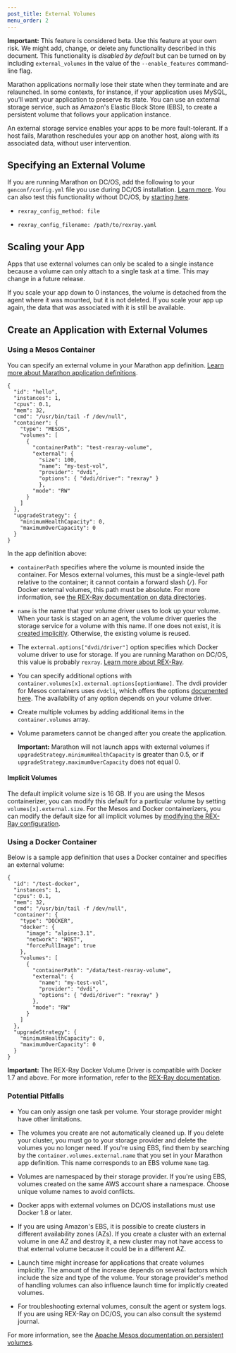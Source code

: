 ```yaml
---
post_title: External Volumes 
menu_order: 2 
---
```


**Important:** This feature is considered beta. Use this feature at your own risk. We might add, change, or delete any functionality described in this document. This functionality is *disabled by default* but can be turned on by including `external_volumes` in the value of the `--enable_features` command-line flag.

Marathon applications normally lose their state when they terminate and are relaunched. In some contexts, for instance, if your application uses MySQL, you’ll want your application to preserve its state. You can use an external storage service, such as Amazon's Elastic Block Store (EBS), to create a persistent volume that follows your application instance.

An external storage service enables your apps to be more fault-tolerant. If a host fails, Marathon reschedules your app on another host, along with its associated data, without user intervention.

## Specifying an External Volume

If you are running Marathon on DC/OS, add the following to your `genconf/config.yml` file you use during DC/OS installation. [Learn more](/administration/installing/custom/configuration-parameters/). You can also test this functionality without DC/OS, by [starting here](https://blog.emccode.com/2016/02/11/give-mesos-and-external-volumes-a-spin-with-playa-mesos/).

- `rexray_config_method: file`

- `rexray_config_filename: /path/to/rexray.yaml`

## Scaling your App

Apps that use external volumes can only be scaled to a single instance because a volume can only attach to a single task at a time. This may change in a future release.

If you scale your app down to 0 instances, the volume is detached from the agent where it was mounted, but it is not deleted. If you scale your app up again, the data that was associated with it is still be available.

## Create an Application with External Volumes

### Using a Mesos Container

You can specify an external volume in your Marathon app definition. [Learn more about Marathon application definitions](application-basics.html).

    {
      "id": "hello",
      "instances": 1,
      "cpus": 0.1,
      "mem": 32,
      "cmd": "/usr/bin/tail -f /dev/null",
      "container": {
        "type": "MESOS",
        "volumes": [
          {
            "containerPath": "test-rexray-volume",
            "external": {
              "size": 100,
              "name": "my-test-vol",
              "provider": "dvdi",
              "options": { "dvdi/driver": "rexray" }
              },
            "mode": "RW"
          }
        ]
      },
      "upgradeStrategy": {
        "minimumHealthCapacity": 0,
        "maximumOverCapacity": 0
      }
    }

In the app definition above:

- `containerPath` specifies where the volume is mounted inside the container. For Mesos external volumes, this must be a single-level path relative to the container; it cannot contain a forward slash (`/`). For Docker external volumes, this path must be absolute. For more information, see [the REX-Ray documentation on data directories](https://rexray.readthedocs.org/en/v0.3.2/user-guide/config/#data-directories).

- `name` is the name that your volume driver uses to look up your volume. When your task is staged on an agent, the volume driver queries the storage service for a volume with this name. If one does not exist, it is [created implicitly](#implicit-vol). Otherwise, the existing volume is reused.
- The `external.options["dvdi/driver"]` option specifies which Docker volume driver to use for storage. If you are running Marathon on DC/OS, this value is probably `rexray`. [Learn more about REX-Ray](https://rexray.readthedocs.org/en/v0.3.2/user-guide/schedulers/).

- You can specify additional options with `container.volumes[x].external.options[optionName]`. The dvdi provider for Mesos containers uses `dvdcli`, which offers the options [documented here](https://github.com/emccode/dvdcli#extra-options). The availability of any option depends on your volume driver.

- Create multiple volumes by adding additional items in the `container.volumes` array.

- Volume parameters cannot be changed after you create the application.

  **Important:** Marathon will not launch apps with external volumes if  `upgradeStrategy.minimumHealthCapacity` is greater than 0.5, or if `upgradeStrategy.maximumOverCapacity` does not equal 0.

<a name="implicit-vol"></a>
#### Implicit Volumes
The default implicit volume size is 16 GB. If you are using the Mesos containerizer, you can modify this default for a particular volume by setting `volumes[x].external.size`. For the Mesos and Docker containerizers, you can modify the default size for all implicit volumes by [modifying the REX-Ray configuration](https://github.com/emccode/rexray/blob/master/.docs/user-guide/config.md).

### Using a Docker Container

Below is a sample app definition that uses a Docker container and specifies an external volume:

    {
      "id": "/test-docker",
      "instances": 1,
      "cpus": 0.1,
      "mem": 32,
      "cmd": "/usr/bin/tail -f /dev/null",
      "container": {
        "type": "DOCKER",
        "docker": {
          "image": "alpine:3.1",
          "network": "HOST",
          "forcePullImage": true
        },
        "volumes": [
          {
            "containerPath": "/data/test-rexray-volume",
            "external": {
              "name": "my-test-vol",
              "provider": "dvdi",
              "options": { "dvdi/driver": "rexray" }
            },
            "mode": "RW"
          }
        ]
      },
      "upgradeStrategy": {
        "minimumHealthCapacity": 0,
        "maximumOverCapacity": 0
      }
    }

**Important:** The REX-Ray Docker Volume Driver is compatible with Docker 1.7 and above. For more information, refer to the [REX-Ray documentation](https://rexray.readthedocs.org/en/v0.3.2/user-guide/schedulers/#docker-containerizer-with-marathon).

### Potential Pitfalls

- You can only assign one task per volume. Your storage provider might have other limitations.

- The volumes you create are not automatically cleaned up. If you delete your cluster, you must go to your storage provider and delete the volumes you no longer need. If you're using EBS, find them by searching by the `container.volumes.external.name` that you set in your Marathon app definition. This name corresponds to an EBS volume `Name` tag.

- Volumes are namespaced by their storage provider. If you're using EBS, volumes created on the same AWS account share a namespace. Choose unique volume names to avoid conflicts.

- Docker apps with external volumes on DC/OS installations must use Docker 1.8 or later.

- If you are using Amazon's EBS, it is possible to create clusters in different availability zones (AZs). If you create a cluster with an external volume in one AZ and destroy it, a new cluster may not have access to that external volume because it could be in a different AZ.

- Launch time might increase for applications that create volumes implicitly. The amount of the increase depends on several factors which include the size and type of the volume. Your storage provider's method of handling volumes can also influence launch time for implicitly created volumes.

- For troubleshooting external volumes, consult the agent or system logs. If you are using REX-Ray on DC/OS, you can also consult the systemd journal.

For more information, see the [Apache Mesos documentation on persistent volumes](http://mesos.apache.org/documentation/latest/persistent-volume/).
